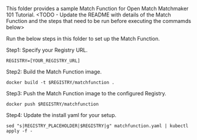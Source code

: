 This folder provides a sample Match Function for Open Match Matchmaker 101 Tutorial.
<TODO - Update the README with details of the Match Function and the steps that need
to be run before executing the commamds below>

Run the below steps in this folder to set up the Match Function.

Step1: Specify your Registry URL.
```
REGISTRY=[YOUR_REGISTRY_URL]
```

Step2: Build the Match Function image.
```
docker build -t $REGISTRY/matchfunction .
```

Step3: Push the Match Function image to the configured Registry.
```
docker push $REGISTRY/matchfunction
```

Step4: Update the install yaml for your setup.
```
sed "s|REGISTRY_PLACEHOLDER|$REGISTRY|g" matchfunction.yaml | kubectl apply -f -
```
